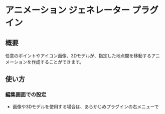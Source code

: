 # アニメーション ジェネレーター プラグイン

## 概要
任意のポイントやアイコン画像、3Dモデルが、指定した地点間を移動するアニメーションを作成することができます。

## 使い方

### 編集画面での設定
- 画像や3Dモデルを使用する場合は、あらかじめプラグインの右メニューで